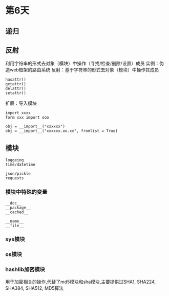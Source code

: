 # 第6天

## 递归

## 反射
利用字符串的形式去对象（模块）中操作（寻找/检查/删除/设置）成员
实例：伪造web框架的路由系统
反射：基于字符串的形式去对象（模块）中操作其成员

    hasattr()
    getattr()
    delattr()
    setattr()

扩展：导入模块

    import xxxx
    form xxx import ooo

    obj = __import__("xxxxxx")
    obj = __import__("xxxxxx.oo.xx", fromlist = True)

## 模块
    loggeing
    time/datetime
    
    json/pickle
    requests
    
### 模块中特殊的变量
    __doc__
    __package__
    __cached__
    
    __name__
    __file__
    
    
### sys模块


### os模块


### hashlib加密模块
用于加密相关的操作,代替了md5模块和sha模块,主要提供过SHA1, SHA224, SHA384, SHA512, MD5算法
